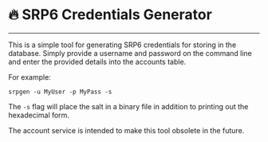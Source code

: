 # 🔥 **SRP6 Credentials Generator**
---

This is a simple tool for generating SRP6 credentials for storing in the database. Simply provide a username and password on the command line and enter the provided details into the accounts table.

For example:

`srpgen -u MyUser -p MyPass -s`

The `-s` flag will place the salt in a binary file in addition to printing out the hexadecimal form.

The account service is intended to make this tool obsolete in the future.
